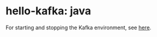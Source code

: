 # hello-kafka: java

For starting and stopping the Kafka environment, see [here](./README.md#start-stop).
